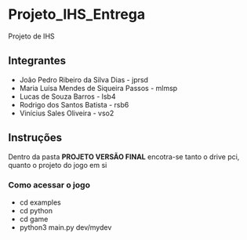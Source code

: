 # Projeto_IHS_Entrega
Projeto de IHS

## Integrantes

* João Pedro Ribeiro da Silva Dias - jprsd
* Maria Luísa Mendes de Siqueira Passos - mlmsp
* Lucas de Souza Barros - lsb4
* Rodrigo dos Santos Batista - rsb6
* Vinícius Sales Oliveira - vso2

## Instruções 
Dentro da pasta **PROJETO VERSÃO FINAL** encotra-se tanto o drive pci, quanto o projeto do jogo em si

### Como acessar o jogo

* cd examples
* cd python
* cd game 
* python3 main.py dev/mydev